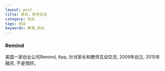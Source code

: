 ```yaml
---
layout: post
title: 家长、老师互动
category: 创业
tags: 创业
keywords: 教育,创业
---
```


### Remind

美国一家创业公司Remind, App, 针对家长和教师互动交流, 2009年创立, 2015年融资, 不是很好。
